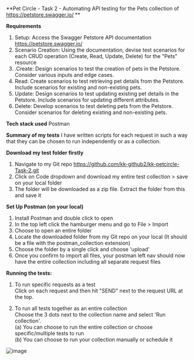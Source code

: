 **Pet Circle - Task 2 - Automating API testing for the Pets collection of https://petstore.swagger.io/ **

**Requirements**
1. Setup: Access the Swagger Petstore API documentation https://petstore.swagger.io/
2. Scenario Creation: Using the documentation, devise test scenarios for each CRUD
operation (Create, Read, Update, Delete) for the "Pets" resource
3. .Create: Design scenarios to test the creation of pets in the Petstore. Consider
various inputs and edge cases.
1. Read: Create scenarios to test retrieving pet details from the Petstore. Include
scenarios for existing and non-existing pets.
2. Update: Design scenarios to test updating existing pet details in the Petstore. Include
scenarios for updating different attributes.
3. Delete: Develop scenarios to test deleting pets from the Petstore. Consider
scenarios for deleting existing and non-existing pets.

**Tech stack used**
Postman

**Summary of my tests**
I have written scripts for each request in such a way that they can be chosen to run independently or as a collection. 

**Download my test folder firstly**
1. Navigate to my Git repo https://github.com/kk-github2/kk-petcircle-Task-2.git
2. Click on Code dropdown and download my entire test collection > save on your local folder
3. The folder will be downloaded as a zip file. Extract the folder from this and save it

**Set Up Postman (on your local)**
1. Install Postman and double click to open
2. In the top left click the hamburger menu and go to File > Import
3. Choose to open an entire folder
4. Locate the downloaded folder from my Git repo on your local (It should be a file with the postman_collection extension)
5. Choose the folder by a single click and choose 'upload'
6. Once you confirm to import all files, your postman left nav should now have the entire collection including all separate request files

**Running the tests:**
1. To run specific requests as a test </br>
Click on each request and then hit "SEND" next to the request URL at the top.

2. To run all tests together as an entire collection </br>
Choose the 3 dots next to the collection name and select 'Run collection'.</br>
(a) You can choose to run the entire collection or choose specific/multiple tests to run</br>
(b) You can choose to run your collection manually or schedule it

![image](https://github.com/kk-github2/kk-petcircle-Task-2/assets/162652411/67df556e-f84a-4097-9f61-7ff095b972ce)


